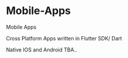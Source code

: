 # Mobile-Apps
Mobile Apps

Cross Platform Apps written in Flutter SDK/ Dart

Native IOS and Android TBA..
